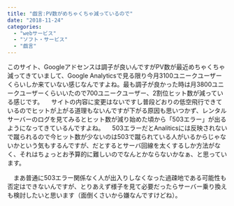 ```yaml
---
title: "戯言:PV数がめちゃくちゃ減っているので"
date: "2018-11-24"
categories: 
  - "webサービス"
  - "ソフト・サービス"
  - "戯言"
---
```


このサイト、Googleアドセンスは調子が良いんですがPV数が最近めちゃくちゃ減ってきていまして、Google Analyticsで見る限り今月3100ユニークユーザーくらいしか来ていない感じなんですよね。最も調子が良かった時は月3800ユニークユーザーくらいいたので700ユニークユーザー、2割位ヒット数が減っている感じです。 　サイトの内容に変更はないですし普段どおりの低空飛行できているのでヒットが上がる道理もないんですが下がる原因も思いつかず、レンタルサーバーのログを見てみるとヒット数が減り始めた頃から「503エラー」が出るようになってきているんですよね。 　503エラーだとAnaliticsには反映されないで蹴られるので今ヒット数が少ないのは503で蹴られている人がいるからじゃないかという気もするんですが、だとするとサーバ回線を太くするしか方法がなく、それはちょっとお予算的に難しいのでなんとかならないかなぁ、と思っています。

　まあ普通に503エラー関係なく人が出入りしなくなった過疎地である可能性も否定はできないんですが、とりあえず様子を見て必要だったらサーバー乗り換えも検討したいと思います（面倒くさいから嫌なんですけどね）。
